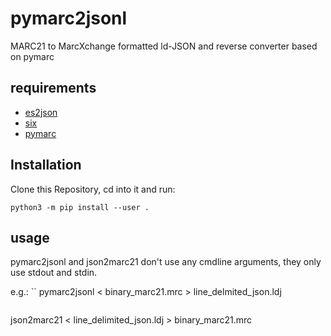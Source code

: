 # pymarc2jsonl
MARC21 to MarcXchange formatted ld-JSON and reverse converter based on pymarc

## requirements
  - [es2json](https://github.com/slub/es2json)
  - [six](https://github.com/benjaminp/six)
  - [pymarc](https://gitlab.com/pymarc/pymarc)

## Installation
Clone this Repository, cd into it and run:
```
python3 -m pip install --user .
```
## usage
pymarc2jsonl and json2marc21 don't use any cmdline arguments, they only use stdout and stdin.

e.g.:
``
pymarc2jsonl < binary_marc21.mrc > line_delmited_json.ldj
```

```
json2marc21 < line_delimited_json.ldj > binary_marc21.mrc
```
